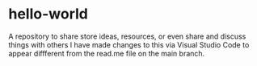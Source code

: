 # hello-world
A repository to share store ideas, resources, or even share and discuss things with others
I have made changes to this via Visual Studio Code to appear diffferent from the read.me file on the main branch.